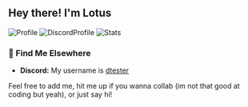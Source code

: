 ## Hey there! I'm Lotus 
![Profile](https://my-profile-card-murex.vercel.app/api/card)
![DiscordProfile](https://my-profile-card-murex.vercel.app/api/discord?v=1757750071)
![Stats](https://github-readme-stats.vercel.app/api?username=dtesters&show_icons=true&theme=blue_navy)


### 👀 Find Me Elsewhere
- **Discord:** My username is [dtester](https://discord.com/users/591534252307513347)

Feel free to add me, hit me up if you wanna collab (im not that good at coding but yeah), or just say hi! 

